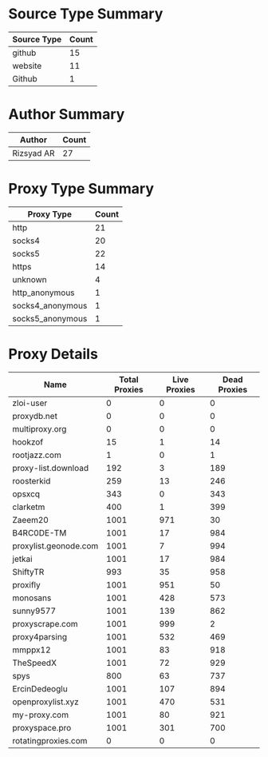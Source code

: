 # Source Type Summary

| Source Type | Count |
|-------------|-------|
| github | 15 |
| website | 11 |
| Github | 1 |


# Author Summary

| Author | Count |
|--------|-------|
| Rizsyad AR | 27 |


# Proxy Type Summary

| Proxy Type | Count |
|------------|-------|
| http | 21 |
| socks4 | 20 |
| socks5 | 22 |
| https | 14 |
| unknown | 4 |
| http_anonymous | 1 |
| socks4_anonymous | 1 |
| socks5_anonymous | 1 |


# Proxy Details

| Name | Total Proxies | Live Proxies | Dead Proxies |
|------|---------------|--------------|---------------|
| zloi-user | 0 | 0 | 0 |
| proxydb.net | 0 | 0 | 0 |
| multiproxy.org | 0 | 0 | 0 |
| hookzof | 15 | 1 | 14 |
| rootjazz.com | 1 | 0 | 1 |
| proxy-list.download | 192 | 3 | 189 |
| roosterkid | 259 | 13 | 246 |
| opsxcq | 343 | 0 | 343 |
| clarketm | 400 | 1 | 399 |
| Zaeem20 | 1001 | 971 | 30 |
| B4RC0DE-TM | 1001 | 17 | 984 |
| proxylist.geonode.com | 1001 | 7 | 994 |
| jetkai | 1001 | 17 | 984 |
| ShiftyTR | 993 | 35 | 958 |
| proxifly | 1001 | 951 | 50 |
| monosans | 1001 | 428 | 573 |
| sunny9577 | 1001 | 139 | 862 |
| proxyscrape.com | 1001 | 999 | 2 |
| proxy4parsing | 1001 | 532 | 469 |
| mmppx12 | 1001 | 83 | 918 |
| TheSpeedX | 1001 | 72 | 929 |
| spys | 800 | 63 | 737 |
| ErcinDedeoglu | 1001 | 107 | 894 |
| openproxylist.xyz | 1001 | 470 | 531 |
| my-proxy.com | 1001 | 80 | 921 |
| proxyspace.pro | 1001 | 301 | 700 |
| rotatingproxies.com | 0 | 0 | 0 |

